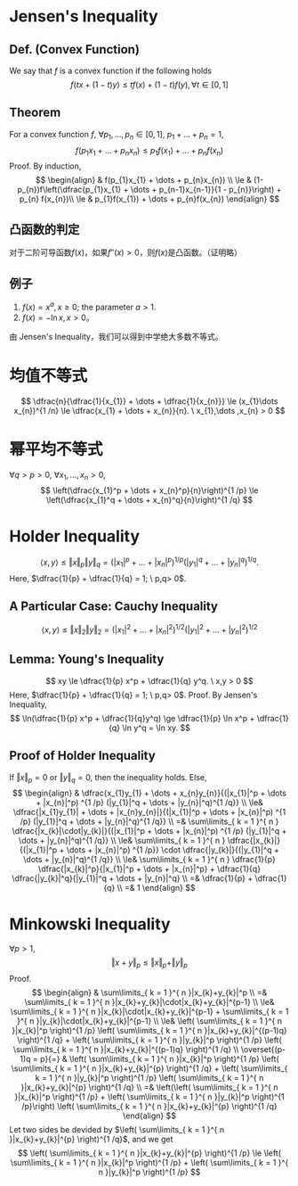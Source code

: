 # Jensen's Inequality
## Def. (Convex Function)
We say that $f$ is a convex function if the following holds
$$
  f(tx + (1-t)y) \le t f(x) + (1-t) f(y), \, \forall t \in [0,1]
$$
## Theorem
For a convex function $f$, $\forall p_{1},\dots,p_{n} \in [0,1], \ p_{1}+\dots + p_{n} = 1,$
$$
  f(p_{1}x_{1} + \dots + p_{n}x_{n}) \le p_{1}f(x_{1}) + \dots + p_{n}f(x_{n})  
$$
Proof.
By induction,
$$
  \begin{align}
& f(p_{1}x_{1} + \dots + p_{n}x_{n})  \\
\le & (1-p_{n})f\left(\dfrac{p_{1}x_{1} + \dots + p_{n-1}x_{n-1}}{1 - p_{n}}\right) + p_{n} f(x_{n})\\
\le & p_{1}f(x_{1}) + \dots + p_{n}f(x_{n})
\end{align}
$$

## 凸函数的判定
对于二阶可导函数$f(x)$，如果$f''(x)>0$，则$f(x)$是凸函数。（证明略）

## 例子
1. $f(x) = x^a, \, x \ge 0$; the parameter $a > 1$.
2. $f(x) = -\ln x, \, x>0$。

由 Jensen's Inequality，我们可以得到中学绝大多数不等式。

# 均值不等式
$$
  \dfrac{n}{\dfrac{1}{x_{1}} + \dots + \dfrac{1}{x_{n}}} \le (x_{1}\dots x_{n})^{1 /n} \le \dfrac{x_{1} + \dots + x_{n}}{n}. \ x_{1},\dots ,x_{n} > 0
$$

# 幂平均不等式
$\forall q > p > 0, \ \forall x_{1}, \dots ,x_{n} >0,$
$$
  \left(\dfrac{x_{1}^p + \dots + x_{n}^p}{n}\right)^{1 /p} \le \left(\dfrac{x_{1}^q + \dots + x_{n}^q}{n}\right)^{1 /q}
$$

# Holder Inequality
$$
    \langle x, y \rangle \le \Vert x\Vert_{p} \Vert y\Vert_{q} = (|x_{1}|^p + \dots + |x_{n}|^p) ^{1 /p} (|y_{1}|^q + \dots + |y_{n}|^q)^{1 /q}.
$$
Here, $\dfrac{1}{p} + \dfrac{1}{q} = 1; \ p,q> 0$.

## A Particular Case: Cauchy Inequality
$$
    \langle x, y \rangle \le \Vert x\Vert_{2} \Vert y\Vert_{2} = (|x_{1}|^2 + \dots + |x_{n}|^2) ^{1 /2} (|y_{1}|^2 + \dots + |y_{n}|^2)^{1 /2}
$$

## Lemma: Young's Inequality
$$
  xy \le \dfrac{1}{p} x^p + \dfrac{1}{q} y^q. \ x,y > 0  
$$
Here, $\dfrac{1}{p} + \dfrac{1}{q} = 1; \ p,q> 0$.
Proof.
By Jensen's Inequality,
$$
\ln(\dfrac{1}{p} x^p + \dfrac{1}{q}y^q) \ge \dfrac{1}{p} \ln x^p + \dfrac{1}{q} \ln y^q = \ln xy.
$$

## Proof of Holder Inequality
If $\Vert x\Vert_{p} = 0$ or $\Vert y\Vert_{q} = 0$, then the inequality holds.
Else, 
$$
  \begin{align}
& \dfrac{x_{1}y_{1} + \dots + x_{n}y_{n}}{(|x_{1}|^p + \dots + |x_{n}|^p) ^{1 /p} (|y_{1}|^q + \dots + |y_{n}|^q)^{1 /q}} \\
\le& \dfrac{|x_{1}y_{1}| + \dots + |x_{n}y_{n}|}{(|x_{1}|^p + \dots + |x_{n}|^p) ^{1 /p} (|y_{1}|^q + \dots + |y_{n}|^q)^{1 /q}} \\
=& \sum\limits_{ k = 1 }^{ n } \dfrac{|x_{k}|\cdot|y_{k}|}{(|x_{1}|^p + \dots + |x_{n}|^p) ^{1 /p} (|y_{1}|^q + \dots + |y_{n}|^q)^{1 /q}} \\
\le& \sum\limits_{ k = 1 }^{ n } \dfrac{|x_{k}|}{(|x_{1}|^p + \dots + |x_{n}|^p) ^{1 /p}} \cdot \dfrac{|y_{k}|}{(|y_{1}|^q + \dots + |y_{n}|^q)^{1 /q}} \\
\le& \sum\limits_{ k = 1 }^{ n } \dfrac{1}{p} \dfrac{|x_{k}|^p}{|x_{1}|^p + \dots + |x_{n}|^p} + \dfrac{1}{q} \dfrac{|y_{k}|^q}{|y_{1}|^q + \dots + |y_{n}|^q} \\
=& \dfrac{1}{p} + \dfrac{1}{q} \\
=& 1
\end{align}  
$$

# Minkowski Inequality
$\forall p >1,$
$$
  \Vert x + y \Vert_{p} \le \Vert x \Vert_{p} + \Vert y \Vert_{p}
$$
Proof.
$$
  \begin{align}
& \sum\limits_{ k = 1 }^{ n }|x_{k}+y_{k}|^p \\
=& \sum\limits_{ k = 1 }^{ n }|x_{k}+y_{k}|\cdot|x_{k}+y_{k}|^{p-1} \\
\le& \sum\limits_{ k = 1 }^{ n }|x_{k}|\cdot|x_{k}+y_{k}|^{p-1} + \sum\limits_{ k = 1 }^{ n }|y_{k}|\cdot|x_{k}+y_{k}|^{p-1} \\
\le& \left( \sum\limits_{ k = 1 }^{ n }|x_{k}|^p \right)^{1 /p} \left( \sum\limits_{ k = 1 }^{ n }|x_{k}+y_{k}|^{(p-1)q} \right)^{1 /q} + \left( \sum\limits_{ k = 1 }^{ n }|y_{k}|^p \right)^{1 /p} \left( \sum\limits_{ k = 1 }^{ n }|x_{k}+y_{k}|^{(p-1)q} \right)^{1 /q} \\
\overset{(p-1)q = p}{=} & \left( \sum\limits_{ k = 1 }^{ n }|x_{k}|^p \right)^{1 /p} \left( \sum\limits_{ k = 1 }^{ n }|x_{k}+y_{k}|^{p} \right)^{1 /q} + \left( \sum\limits_{ k = 1 }^{ n }|y_{k}|^p \right)^{1 /p} \left( \sum\limits_{ k = 1 }^{ n }|x_{k}+y_{k}|^{p} \right)^{1 /q} \\
=& \left(\left( \sum\limits_{ k = 1 }^{ n }|x_{k}|^p \right)^{1 /p} + \left( \sum\limits_{ k = 1 }^{ n }|y_{k}|^p \right)^{1 /p}\right) \left( \sum\limits_{ k = 1 }^{ n }|x_{k}+y_{k}|^{p} \right)^{1 /q}
\end{align}  
$$
Let two sides be devided by $\left( \sum\limits_{ k = 1 }^{ n }|x_{k}+y_{k}|^{p} \right)^{1 /q}$, and we get 
$$
    \left( \sum\limits_{ k = 1 }^{ n }|x_{k}+y_{k}|^{p} \right)^{1 /p} \le \left( \sum\limits_{ k = 1 }^{ n }|x_{k}|^p \right)^{1 /p} + \left( \sum\limits_{ k = 1 }^{ n }|y_{k}|^p \right)^{1 /p}
$$
